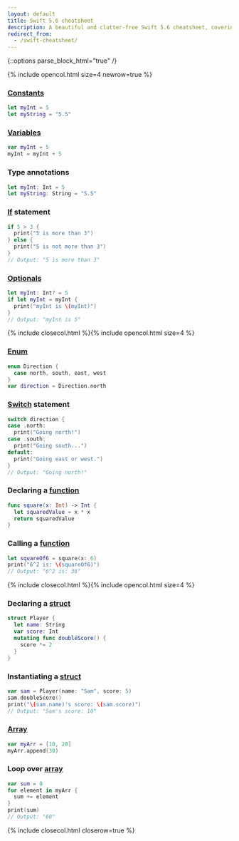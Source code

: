 ```yaml
---
layout: default
title: Swift 5.6 cheatsheet
description: A beautiful and clutter-free Swift 5.6 cheatsheet, covering constants, variables, type annontations, if statements, optionals, enums, switch statements, functions, structs, and arrays.
redirect_from:
  - /swift-cheatsheet/
---
```

{::options parse_block_html="true" /}

{% include opencol.html size=4 newrow=true %}

### [Constants](/variables)

```swift
let myInt = 5
let myString = "5.5"
```

### [Variables](/variables)

```swift
var myInt = 5
myInt = myInt + 5
```

### Type annotations

```swift
let myInt: Int = 5
let myString: String = "5.5"
```

### [If](/if) statement

```swift
if 5 > 3 {
  print("5 is more than 3")
} else {
  print("5 is not more than 3")
}
// Output: "5 is more than 3"
```

### [Optionals](/optionals)

```swift
let myInt: Int? = 5
if let myInt = myInt {
  print("myInt is \(myInt)")
}
// Output: "myInt is 5"
```

{% include closecol.html %}{% include opencol.html size=4 %}

### [Enum](/enums)

```swift
enum Direction {
  case north, south, east, west
}
var direction = Direction.north
```

### [Switch](/switch) statement

```swift
switch direction {
case .north:
  print("Going north!")
case .south:
  print("Going south...")
default:
  print("Going east or west.")
}
// Output: "Going north!"
```

### Declaring a [function](/functions)

```swift
func square(x: Int) -> Int {
  let squaredValue = x * x
  return squaredValue
}
```

### Calling a [function](/functions)

```swift
let squareOf6 = square(x: 6)
print("6^2 is: \(squareOf6)")
// Output: "6^2 is: 36"
```

{% include closecol.html %}{% include opencol.html size=4 %}

### Declaring a [struct](/structs-and-classes)

```swift
struct Player {
  let name: String
  var score: Int
  mutating func doubleScore() {
    score *= 2
  }
}
```

### Instantiating a [struct](/structs-and-classes)

```swift
var sam = Player(name: "Sam", score: 5)
sam.doubleScore()
print("\(sam.name)'s score: \(sam.score)")
// Output: "Sam's score: 10"
```

### [Array](/arrays)

```swift
var myArr = [10, 20]
myArr.append(30)
```

### Loop over [array](/arrays)

```swift
var sum = 0
for element in myArr {
  sum += element
}
print(sum)
// Output: "60"
```

{% include closecol.html closerow=true %}
